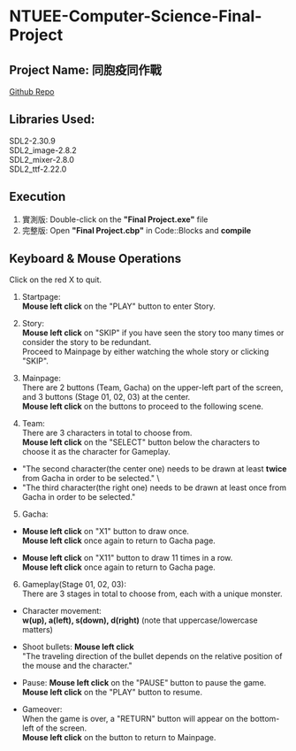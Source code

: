 # NTUEE-Computer-Science-Final-Project

## Project Name: 同胞疫同作戰
[Github Repo](https://github.com/bensonhsieh2006/NTUEE-Computer-Science-Final-Project)

## Libraries Used:
  SDL2-2.30.9 \
  SDL2_image-2.8.2 \
  SDL2_mixer-2.8.0 \
  SDL2_ttf-2.22.0

## Execution
1. 實測版: Double-click on the **"Final Project.exe"** file
2. 完整版: Open **"Final Project.cbp"** in Code::Blocks and **compile**

## Keyboard & Mouse Operations
Click on the red X to quit.


1. Startpage: \
  **Mouse left click** on the "PLAY" button to enter Story. 


2. Story: \
  **Mouse left click** on "SKIP" if you have seen the story too many times or consider the story to be redundant. \
   Proceed to Mainpage by either watching the whole story or clicking "SKIP". 


3. Mainpage: \
  There are 2 buttons (Team, Gacha) on the upper-left part of the screen, and 3 buttons (Stage 01, 02, 03) at the center. \
  **Mouse left click** on the buttons to proceed to the following scene.


4. Team: \
  There are 3 characters in total to choose from. \
  **Mouse left click** on the "SELECT" button below the characters to choose it as the character for Gameplay. 
  - "The second character(the center one) needs to be drawn at least **twice** from Gacha in order to be selected." \
  - "The third character(the right one) needs to be drawn at least once from Gacha in order to be selected."


5. Gacha:
  - **Mouse left click** on "X1" button to draw once. \
    **Mouse left click** once again to return to Gacha page.

  - **Mouse left click** on "X11" button to draw 11 times in a row. \
    **Mouse left click** once again to return to Gacha page.


6. Gameplay(Stage 01, 02, 03): \
  There are 3 stages in total to choose from, each with a unique monster.

  - Character movement: \
    **w(up), a(left), s(down), d(right)** (note that uppercase/lowercase matters) 

  - Shoot bullets: 
    **Mouse left click** \
    "The traveling direction of the bullet depends on the relative position of the mouse and the character."

  - Pause: 
    **Mouse left click** on the "PAUSE" button to pause the game. \
    **Mouse left click** on the "PLAY" button to resume. 

  - Gameover: \
    When the game is over, a "RETURN" button will appear on the bottom-left of the screen. \
    **Mouse left click** on the button to return to Mainpage. 